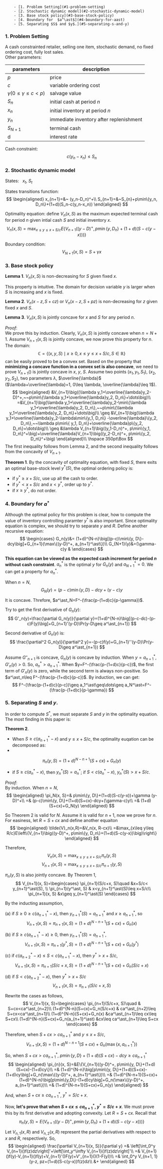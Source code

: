 <!-- TOC depthFrom:1 depthTo:6 withLinks:1 updateOnSave:1 orderedList:0 -->

		- [1. Problem Setting](#1-problem-setting)
		- [2. Stochastic dynamic model](#2-stochastic-dynamic-model)
		- [3. Base stock policy](#3-base-stock-policy)
		- [4. Boundary for  $a^\ast$](#4-boundary-for-aast)
		- [5. Separating $S$ and $y$.](#5-separating-s-and-y)

<!-- /TOC -->

### 1. Problem Setting
A cash constrainted retailer, selling one item, stochastic demand, no fixed ordering cost, fully lost sales. <br>
Other parameters:

parameters  |  description
---|---
$p$  | price
$c$  | variable ordering cost
$\gamma (0\leq\gamma\leq c< p)$  |  salvage value  |
$S_n$  | initial cash at period $n$  |
$x_n$  | initial inventory at period $n$  |
$y_n$  | immediate inventory after replenishment  |
$S_{N+1}$  | terminal cash  |
|d   |interest rate   |

Cash constraint:
$$
c(y_n-x_n)\leq S_n
$$

### 2. Stochastic dynamic model
States: &nbsp;  $x_t$, $S_t$

States transitions function:
$$
\begin{aligned}
x_{n+1}=&~ (y_n-D_n)^+\\
S_{n+1}=&~S_{n}+p\min\{y_n, D_n\}+(1+d)(S_n-c(y_n-x_n))
\end{aligned}
$$

Optimality equation: define $V_n(x, S)$ as the maximum expected terminal cash for period $n$ given intial cash $S$ and initial inventory $x$.
$$
V_n(x,S)=\max_{x\leq y\leq x+S/c} E\left\{V_{n+1}\big((y-D)^+, p\min\{y, D_n\}+(1+d)(S-c(y-x))\big)\right\}
$$

Boundary condition:
$$
V_{N+1}(x,S)=S+\gamma x
$$

### 3. Base stock policy

**Lemma 1**. $V_n(x,S)$ is non-decreasing for $S$ given fixed $x$.

This property is intuitive. The domain for decision variable $y$ is larger when $S$ is increasing and $x$ is fixed.

**Lemma 2**. $V_n(x-z, S+cz)$ or $V_n(x-z, S+pz)$ is non-decreasing for $z$ given fixed $x$ and $S$.

**Lemma 3**. $V_n(x, S)$ is jointly concave for $x$ and $S$ for any period $n$.

*Proof*:<br> We prove this by induction. Clearly, $V_n(x, S)$ is jointly concave when $n=N+1$. Assume $V_{n+1}(x, S)$ is jointly concave, we now prove this property for $n$. The domain:
$$
\mathbb C=\{(x, y, S)\mid x\geq 0, x\leq y\leq x+S/c, S\in\mathbb R\}
$$
can be easily proved to be a convex set. Based on the property that **minimizing a concave function in a convex set is also concave**, we need to prove $V_{n+1}()$ is jointly concave in $x$, $y$, $S$. Assume two points $(x_1, y_1, S_1)$, $(x_2, y_2, S_2)$, two parameters $\lambda$, $\overline{\lambda}$ ($\lambda+\overline{\lambda}=1, 0\leq \lambda, \overline{\lambda}\leq 1$).
$$
\begin{aligned}
&V_{n+1}\big((\lambda y_1+\overline{\lambda}y_2-D)^+,~~p\min\{\lambda y_1+\overline{\lambda}y_2, D_n\}+\dots\big)\\
=&V_{n+1}\big(\lambda y_1+\overline{\lambda}y_2-\min\{\lambda y_1+\overline{\lambda}y_2, D_n\},~~p\min\{\lambda y_1+\overline{\lambda}y_2, D_n\}+\dots\big)\\
\geq &V_{n+1}\big(\lambda y_1+\overline{\lambda}y_2-\lambda\min\{y_1, D_n\} -\overline{\lambda}\{y_2, D_n\},~~\lambda p\min\{ y_1, D_n\}+\overline{\lambda}p\{y_2, D_n\}+\dots\big)\\
\geq &\lambda V_{n+1}\big((y_1-D_n)^+, p\min\{y_1, D_n\}^+\big)+\overline{\lambda}V_{n+1}\big((y_2-D_n)^+, p\min\{y_2, D_n\}^+\big)
\end{aligned}\\
\hspace 350pt\Box
$$
The first inequality follows from Lemma 2, and the second inequality follows from the concavity of $V_{n+1}$.

**Theorem 1**. By the concavity of optimality equation, with fixed $S$, there exits an optimal base-stock level $y^\ast(S)$, the optimal ordering policy is:
* if $y^\ast\geq x+S/c$, use up all the cash to order.
* if $y^\ast< x+S/c$ and $x<y^\ast$, order up to $y^{\ast}$.
* if $x\geq y^\ast$, do not order.

### 4. Boundary for  $a^\ast$
Although the optimal policy for this problem is clear, how to compute the value of inventory controlling paramter $y^\ast$ is also important. Since optimality equation is complex, we should try to separate $y$ and $R$. Define another recursive equation:
$$
\begin{cases}
G_n(y)&= (1+d)^{N-n}\big[(p-c)\min\{y, D\}-dcy\big]+G_{n+1}(\max\{(y-D)^+, a_{n+1}^\ast\})\\
G_{N+1}(y)&=(\gamma-c)y &
\end{cases}
$$

**This equation can be viewed as the expected cash increment for period $n$ without cash constraint**. $a^{\ast}_n$ is the optimal $y$ for $G_n(y)$ and $a^{\ast}_{N+1}=0$. We can get a property for $a^\ast_n$.

When $n=N$,
$$
G_N(y)=(p-c)\min\{y, D\}-dcy+(\gamma-c)y
$$

It is concave. Threfore, $a^\ast_N=F^-(\frac{p-(1+d)c}{p-\gamma})$.

Try to get the first derivative of $G_n(y)$:
$$
G'_n(y)=\frac{\partial G_n(y)}{\partial y}=(1+d)^{N-n}\big[(p-c-dc)-(p-c)F(y)\big]+G_{n+1}'(y-D)\Pr(y-D\geq a^\ast_{n+1})
$$

Second derivative of $G_n(y)$ is:
$$
\frac{\partial^2 G_n(y)}{\partial^2 y}=-(p-c)f(y)+G_{n+1}''(y-D)\Pr(y-D\geq a^\ast_{n+1})
$$

Assume $G''_{n+1}$ is concave, $G_n(y)$ is concave by induction. When $y=a^\ast_{n+1}$, $G'_n(y)>0$. So, $a_n^\ast>a_{n+1}^\ast$. When $y=F^-(\frac{p-(1+d)c}{p-c})$, the first term of $G'_n(y)$ is zero, while the second term is always non-positive. So $a^\ast_n\leq F^-(\frac{p-(1+d)c}{p-c})$. By induction, we can get:
$$
F^-(\frac{p-(1+d)c}{p-c})\geq a_1^\ast\geq\dots\geq a_N^\ast=F^-(\frac{p-(1+d)c}{p-\gamma})
$$

### 5. Separating $S$ and $y$.

In order to compute $S^\ast$, we must separate $S$ and $y$ in the optimality equation. The most finding in this paper is:

**Theorem 2**.
* When $S\geq c(a_{n+1}^\ast-x)$ and $y\leq x+S/c$, the optimality euqation can be decomposed as:
*
$$
\pi_n(y, S)=(1+d)^{N-n+1}(S+cx)+G_n(y)
$$
* if $S\geq c(a_n^\ast-x)$, then $y_n^\ast(S)=a_n^\ast$; if $S<c(a_n^\ast-x)$, $y_n^\ast(S)>x+S/c$.

*Proof*:<br> By induction. When $n=N$,
$$
\begin{aligned}
\pi_N(x, S)=& p\min\{y, D\}+(1+d)(S-c(y-x))+\gamma (y-D)^+\\
=& (p-c)\min\{y, D\}+(1+d)(S+cx)-dcy+(\gamma-c)y\\
=& (1+d)(S+cx)+G_N(y)
\end{aligned}
$$

So Theorem 2 is valid for $N$. Assume it is valid for $n+1$, now we prove for $n$. For easiness, let $R=S+cx$ and define another equaiton
$$
\begin{aligned}
\tilde{V}_n(x,R)=&V_n(x, R-cx)\\
=&\max_{x\leq y\leq R/c}E\left\{V_{n+1}\big((y-D)^+, p\min\{y, D_n\}+(1+d)(S-c(y-x))\big)\right\}
\end{aligned}
$$

Therefore,
$$
V_n(x, S)=\max_{x\leq y\leq x+S/c}\pi_n(y, S)
$$
$$
V_{n+1}(x, S)=\max_{x\leq y\leq x+S/c}\pi_{n+1}(y, S)
$$

$\pi_n(y, S)$ is also jointly concave. By Theorem 1,
$$
V_{n+1}(x, S)=\begin{cases}
\pi_{n+1}(S/c+x, S)\quad &x+S/c< y_{n+1}^\ast(S), \\
\pi_{n+1}(y^\ast, S) & x<y_{n+1}^\ast(S)\leq x+S/c\\
\pi_{n+1}(x, S) &x\geq y_{n+1}^\ast(S)
\end{cases}
$$

By the inducting assumption,

(a) if $S\geq 0\geq c(a^\ast_{n+1}-x)$, then $y_{n+1}^\ast(S)=a_{n+1}^\ast$ and $x\geq a_{n+1}^\ast$, so
$$V_{n+1}(x, S)=\pi_{n+1}(x, S)=(1+d)^{N-n+1}(S+cx)+G_n(x)$$

(b) if $S\geq c(a^\ast_{n+1}-x)\geq 0$, then $y_{n+1}^\ast(S)=a_{n+1}^\ast$,
$$V_{n+1}(x, S)=\pi_{n+1}(y^\ast, S)=(1+d)^{N-n+1}(S+cx)+G_n(y^\ast)$$

(c)  if $c(a^\ast_{n+2}-x)\leq S<c(a^\ast_{n+1}-x)$, then $y^\ast>x+S/c$,
$$V_{n+1}(x, S)=\pi_{n+1}(S/c+x, S)=(1+d)^{N-n+1}(S+cx)+G_n(S/c+x)$$

(d) if $S<c(a^\ast_{n+2}-x)$, then $y^\ast>x+S/c$
$$V_{n+1}(x, S)=\pi_{n+1}(S/c+x, S)$$

Rewrite the cases as follows,
$$
V_{n+1}(x, S)=\begin{cases}
\pi_{n+1}(S/c+x, S)\quad & S+cx<ca^\ast_{n+2}\\
(1+d)^{N-n}(S+cx)+G_n(S/c+x) & ca^\ast_{n+2}\leq S+cx<ca^\ast_{n+1}\\
(1+d)^{N-n}(S+cx)+G_n(x) &ca^\ast_{n+1}\leq cx\leq S+cx\\
(1+d)^{N-n}(S+cx)+G_n(a_{n+1}^\ast) &cx\leq ca^\ast_{n+1}\leq S+cx
\end{cases}
$$

Therefore, when $S+cx>ca^\ast_{n+1}$ and $y\leq x+S/c$,
$$V_{n+1}(x,S)=(1+d)^{N-n+1}(S+cx)+G_n(\max\{x, a_{n+1}^\ast\})$$

So, when $S+cx>ca^\ast_{n+1}$, $p\min\{y, D\}+(1+d)(S+cx)-dcy\geq ca^\ast_{n+1}$
$$
\begin{aligned}
\pi_{n}(x, S)=&E\{V_{n+1}((y-D)^+, p\min\{y, D\}+(1+d)(S+cx)-(1+d)cy\}\\
=& (1+d)^{N-n}\big[p\min\{y, D\}+(1+d)(S+cx)-(1+d)cy\big]+G_n(\max\{(y-D)^+, a_{n+1}^\ast\})\\
=& (1+d)^{N-n+1}(S+cx)+(1+d)^{N-n}\big[p\min\{y,D\}-(1+d)cy\big]+G_n(\max\{(y-D)^+, a_{n+1}^\ast\})\\
=& (1+d)^{N-n+1}(S+cx)+G_n(y)
\end{aligned}
$$

And, when $S+cx\geq ca^\ast_{n+1}$, $y^\ast=S/c+x$.

Now, **let's prove that when $S+cx\leq ca^\ast_{n+1}$, $y^\ast=S/c+x$**. We must prove this by its first derivative and adopting convexity. Let $R=S+cx$. Recall that
$$
\pi_n(y, S)=E\left\{V_{n+1}\big((y-D)^+, p\min\{y, D_n\}+(1+d)(S-c(y-x))\big)\right\}
$$

Let $V_{n,1}(x, R)$ and $V_{n,2}(x, R)$ represent the partial derivatives with respect to $x$ and $R$, respectively. So,
$$
\begin{aligned}
\frac{\partial V_{n+1}(x, S)}{\partial y}
=&
\left[\int_0^y V_{n+1}()f(z)dz\right]'+\left[\int_y^\infty V_{n+1}()f(z)dz\right]'\\
=& V_{n+1}()f(y)-V_{n+1}()f(y)+V_{n+1}'()F(y)+V'_{n+1}()(1-F(y))\\
=& \int_0^y V_{n+1, 1}(y-z, pz+(1+d)(S-c(y-x))f(z)dz\\
&+
\end{aligned}
$$
